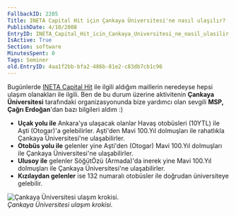 ```yaml
---
FallbackID: 2205
Title: INETA Capital Hit için Çankaya Üniversitesi'ne nasıl ulaşılır?
PublishDate: 4/10/2008
EntryID: INETA_Capital_Hit_icin_Cankaya_Universitesi_ne_nasil_ulasilir
IsActive: True
Section: software
MinutesSpent: 0
Tags: Seminer
old.EntryID: 4aa1f2bb-bfa2-486b-81e2-c83db7cb1c96
---
```

Bugünlerde [INETA Capital
Hit](http://daron.yondem.com/tr/post/e7784945-391f-4e80-af92-2e8499d13592)
ile ilgili aldığım maillerin neredeyse hepsi ulaşım olanakları ile
ilgili. Ben de bu durum üzerine aktivitenin **Çankaya Üniversitesi**
tarafındaki organizasyonunda bize yardımcı olan sevgili **MSP, Çağrı
Erdoğan**'dan bazı bilgileri aldım :)

-   **Uçak yolu ile** Ankara'ya ulaşacak olanlar Havaş otobüsleri
    (10YTL) ile Aşti (Otogar)'a gelebilirler. Aşti'den Mavi 100.Yıl
    dolmuşları ile rahatlıkla Çankaya Üniversitesi'ne ulaşabilirler.
-   **Otobüs yolu ile** gelenler yine Aşti'den (Otogar) Mavi 100.Yıl
    dolmuşları ile Çankaya Üniversitesi'ne ulaşabilirler.
-   **Ulusoy ile** gelenler SöğütÖzü (Armada)'da inerek yine Mavi
    100.Yıl dolmuşları ile Çankaya Üniversitesi'ne ulaşabilirler.
-   **Kızılaydan gelenler** ise 132 numaralı otobüsler ile doğrudan
    üniversiteye gelebilir.

![Çankaya Üniversitesi ulaşım
krokisi.](http://cdn.daron.yondem.com/assets/2205/03102008_1.jpg)\
*Çankaya Üniversitesi ulaşım krokisi.*


